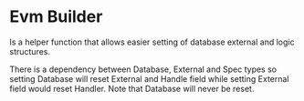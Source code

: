 
# Evm Builder

Is a helper function that allows easier setting of database external and logic structures.

There is a dependency between Database, External and Spec types so setting Database will reset External and Handle field while setting External field would reset Handler. Note that Database will never be reset.